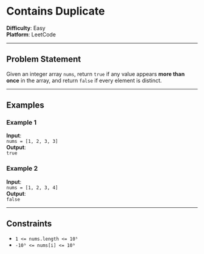 # Contains Duplicate

**Difficulty**: Easy  
**Platform**: LeetCode

---

## Problem Statement

Given an integer array `nums`, return `true` if any value appears **more than once** in the array, and return `false` if every element is distinct.

---

## Examples

### Example 1

**Input**:  
`nums = [1, 2, 3, 3]`  
**Output**:  
`true`

### Example 2

**Input**:  
`nums = [1, 2, 3, 4]`  
**Output**:  
`false`

---

## Constraints

- `1 <= nums.length <= 10⁵`
- `-10⁹ <= nums[i] <= 10⁹`
